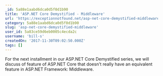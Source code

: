 ```yaml
---
_id: 5a88e1aabd6dca0d5f0d1b90
title: 'ASP.NET Core Demystified - Middleware'
url: 'https://exceptionnotfound.net/asp-net-core-demystified-middleware/'
category: 5a88e1aabd6dca0d5f0d1b90
slug: 'asp-net-core-demystified-middleware'
user_id: 5a83ce59d6eb0005c4ecda2c
username: 'bill-s'
createdOn: '2017-11-30T09:02:50.000Z'
tags: []
---
```


For the next installment in our ASP.NET Core Demystified series, we will discuss of feature of ASP.NET Core that doesn't really have an equivalent feature in ASP.NET Framework: Middleware.
